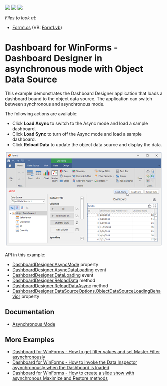 <!-- default badges list -->
![](https://img.shields.io/endpoint?url=https://codecentral.devexpress.com/api/v1/VersionRange/213933664/19.2.2%2B)
[![](https://img.shields.io/badge/Open_in_DevExpress_Support_Center-FF7200?style=flat-square&logo=DevExpress&logoColor=white)](https://supportcenter.devexpress.com/ticket/details/T828247)
[![](https://img.shields.io/badge/📖_How_to_use_DevExpress_Examples-e9f6fc?style=flat-square)](https://docs.devexpress.com/GeneralInformation/403183)
<!-- default badges end -->
<!-- default file list -->
*Files to look at*:
* [Form1.cs](./CS/DashboardDesignerAsyncModeExample/Form1.cs) (VB: [Form1.vb](./VB/DashboardDesignerAsyncModeExample/Form1.vb))
<!-- default file list end -->

# Dashboard for WinForms - Dashboard Designer in asynchronous mode with Object Data Source

This example demonstrates the Dashboard Designer application that loads a dashboard bound to the object data source. The application can switch between synchronous and asynchronous mode.

The following actions are available:

* Click **Load Async** to switch to the Async mode and load a sample dashboard.
* Click **Load Sync** to turn off the Async mode and load a sample dashboard.
* Click **Reload Data** to update the object data source and display the data.

![](/images/screenshot.png)

API in this example:

* [DashboardDesigner.AsyncMode](https://docs.devexpress.com/Dashboard/DevExpress.DashboardWin.DashboardDesigner.AsyncMode) property
* [DashboardDesigner.AsyncDataLoading](https://docs.devexpress.com/Dashboard/DevExpress.DashboardWin.DashboardDesigner.AsyncDataLoading) event
* [DashboardDesigner.DataLoading](https://docs.devexpress.com/Dashboard/DevExpress.DashboardWin.DashboardDesigner.DataLoading) event
* [DashboardDesigner.ReloadData](https://docs.devexpress.com/Dashboard/DevExpress.DashboardWin.DashboardDesigner.ReloadData.overloads) method
* [DashboardDesigner.ReloadDataAsync](https://docs.devexpress.com/Dashboard/DevExpress.DashboardWin.DashboardDesigner.ReloadDataAsync.overloads) method
* [DashboardDesigner.DataSourceOptions.ObjectDataSourceLoadingBehavior](https://docs.devexpress.com/CoreLibraries/DevExpress.DataAccess.UI.Design.DataSourceOptionsContainer.ObjectDataSourceLoadingBehavior) property

## Documentation

- [Asynchronous Mode](https://docs.devexpress.com/Dashboard/401305)

## More Examples

- [Dashboard for WinForms - How to get filter values and set Master Filter asynchronously](https://github.com/DevExpress-Examples/winforms-dashboard-async-mode-random-filter)
- [Dashboard for WinForms - How to invoke the Data Inspector asynchronously when the Dashboard is loaded](https://github.com/DevExpress-Examples/winforms-dashboard-async-mode-show-data-inspector)
- [Dashboard for WinForms - How to create a slide show with asynchronous Maximize and Restore methods](https://github.com/DevExpress-Examples/winforms-dashboard-async-mode-maximize-slide-show)
